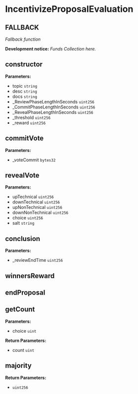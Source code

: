 # IncentivizeProposalEvaluation
## FALLBACK
*Fallback function*

**Development notice:**
*Funds Collection here.*

## constructor

**Parameters:**
* topic `string`
* desc `string`
* docs `string`
* _ReviewPhaseLengthInSeconds `uint256`
* _CommitPhaseLengthInSeconds `uint256`
* _RevealPhaseLengthInSeconds `uint256`
* _threshold `uint256`
* _reward `uint256`

## commitVote

**Parameters:**
* _voteCommit `bytes32`

## revealVote

**Parameters:**
* upTechnical `uint256`
* downTechnical `uint256`
* upNonTechnical `uint256`
* downNonTechnical `uint256`
* choice `uint256`
* salt `string`

## conclusion

**Parameters:**
* _reviewEndTime `uint256`

## winnersReward
## endProposal
## getCount

**Parameters:**
* choice `uint`

**Return Parameters:**
* count `uint`
## majority
**Return Parameters:**
* `uint256`

